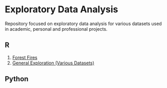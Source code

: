 # Exploratory Data Analysis
Repository focused on exploratory data analysis for various datasets used in academic, personal and professional projects.

## R
1. [Forest Fires](https://github.com/jasonmchlee/exploratory-data-analysis/tree/master/Forest%20Fires)
2. [General Exploration (Various Datasets)](https://github.com/jasonmchlee/exploratory-data-analysis/tree/master/Exploring%20Data%20in%20R)


## Python

